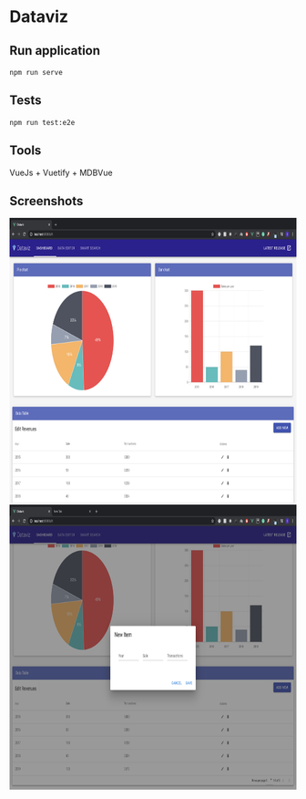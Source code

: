 # Dataviz

## Run application

```
npm run serve
```

## Tests

```
npm run test:e2e
```

## Tools 
VueJs + Vuetify + MDBVue

## Screenshots

<img src="images/1.png" height=500>
<img src="images/2.png" height=500>
